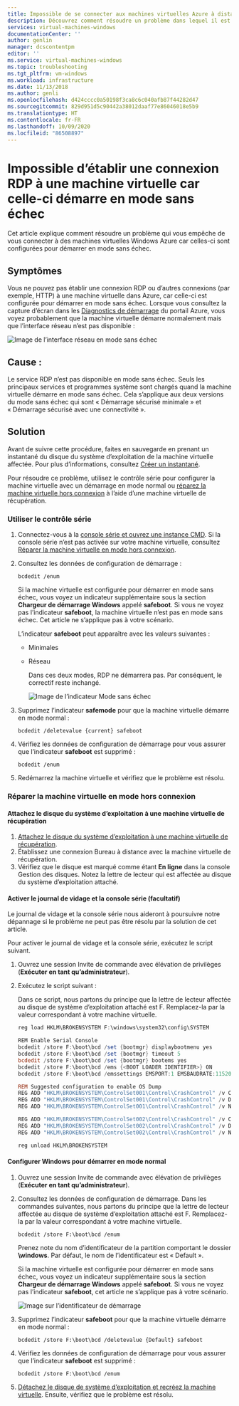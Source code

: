 ```yaml
---
title: Impossible de se connecter aux machines virtuelles Azure à distance car celles-ci démarrent en mode sans échec | Microsoft Docs
description: Découvrez comment résoudre un problème dans lequel il est impossible d’établir une connexion RDP à une machine virtuelle, car celle-ci démarre en mode sans échec. | Microsoft Docs
services: virtual-machines-windows
documentationCenter: ''
author: genlin
manager: dcscontentpm
editor: ''
ms.service: virtual-machines-windows
ms.topic: troubleshooting
ms.tgt_pltfrm: vm-windows
ms.workload: infrastructure
ms.date: 11/13/2018
ms.author: genli
ms.openlocfilehash: d424cccc0a50198f3ca8c6c040afb87f44282d47
ms.sourcegitcommit: 829d951d5c90442a38012daaf77e86046018e5b9
ms.translationtype: HT
ms.contentlocale: fr-FR
ms.lasthandoff: 10/09/2020
ms.locfileid: "86508897"
---
```

#  <a name="cannot-rdp-to-a-vm-because-the-vm-boots-into-safe-mode"></a>Impossible d’établir une connexion RDP à une machine virtuelle car celle-ci démarre en mode sans échec

Cet article explique comment résoudre un problème qui vous empêche de vous connecter à des machines virtuelles Windows Azure car celles-ci sont configurées pour démarrer en mode sans échec.


## <a name="symptoms"></a>Symptômes

Vous ne pouvez pas établir une connexion RDP ou d’autres connexions (par exemple, HTTP) à une machine virtuelle dans Azure, car celle-ci est configurée pour démarrer en mode sans échec. Lorsque vous consultez la capture d’écran dans les [Diagnostics de démarrage](../troubleshooting/boot-diagnostics.md) du portail Azure, vous voyez probablement que la machine virtuelle démarre normalement mais que l’interface réseau n’est pas disponible :

![Image de l’interface réseau en mode sans échec](./media/troubleshoot-rdp-safe-mode/network-safe-mode.png)

## <a name="cause"></a>Cause :

Le service RDP n’est pas disponible en mode sans échec. Seuls les principaux services et programmes système sont chargés quand la machine virtuelle démarre en mode sans échec. Cela s’applique aux deux versions du mode sans échec qui sont « Démarrage sécurisé minimale » et « Démarrage sécurisé avec une connectivité ».


## <a name="solution"></a>Solution

Avant de suivre cette procédure, faites en sauvegarde en prenant un instantané du disque du système d’exploitation de la machine virtuelle affectée. Pour plus d’informations, consultez [Créer un instantané](../windows/snapshot-copy-managed-disk.md).

Pour résoudre ce problème, utilisez le contrôle série pour configurer la machine virtuelle avec un démarrage en mode normal ou [réparez la machine virtuelle hors connexion](#repair-the-vm-offline) à l’aide d’une machine virtuelle de récupération.

### <a name="use-serial-control"></a>Utiliser le contrôle série

1. Connectez-vous à la [console série et ouvrez une instance CMD](./serial-console-windows.md#use-cmd-or-powershell-in-serial-console
   ). Si la console série n’est pas activée sur votre machine virtuelle, consultez [Réparer la machine virtuelle en mode hors connexion](#repair-the-vm-offline).
2. Consultez les données de configuration de démarrage :

    ```console
    bcdedit /enum
    ```

    Si la machine virtuelle est configurée pour démarrer en mode sans échec, vous voyez un indicateur supplémentaire sous la section **Chargeur de démarrage Windows** appelé **safeboot**. Si vous ne voyez pas l’indicateur **safeboot**, la machine virtuelle n’est pas en mode sans échec. Cet article ne s’applique pas à votre scénario.

    L’indicateur **safeboot** peut apparaître avec les valeurs suivantes :
   - Minimales
   - Réseau

     Dans ces deux modes, RDP ne démarrera pas. Par conséquent, le correctif reste inchangé.

     ![Image de l’indicateur Mode sans échec](./media/troubleshoot-rdp-safe-mode/safe-mode-tag.png)

3. Supprimez l’indicateur **safemode** pour que la machine virtuelle démarre en mode normal :

    ```console
    bcdedit /deletevalue {current} safeboot
    ```

4. Vérifiez les données de configuration de démarrage pour vous assurer que l’indicateur **safeboot** est supprimé :

    ```console
    bcdedit /enum
    ```

5. Redémarrez la machine virtuelle et vérifiez que le problème est résolu.

### <a name="repair-the-vm-offline"></a>Réparer la machine virtuelle en mode hors connexion

#### <a name="attach-the-os-disk-to-a-recovery-vm"></a>Attachez le disque du système d’exploitation à une machine virtuelle de récupération

1. [Attachez le disque du système d’exploitation à une machine virtuelle de récupération](./troubleshoot-recovery-disks-portal-windows.md).
2. Établissez une connexion Bureau à distance avec la machine virtuelle de récupération.
3. Vérifiez que le disque est marqué comme étant **En ligne** dans la console Gestion des disques. Notez la lettre de lecteur qui est affectée au disque du système d’exploitation attaché.

#### <a name="enable-dump-log-and-serial-console-optional"></a>Activer le journal de vidage et la console série (facultatif)

Le journal de vidage et la console série nous aideront à poursuivre notre dépannage si le problème ne peut pas être résolu par la solution de cet article.

Pour activer le journal de vidage et la console série, exécutez le script suivant.

1. Ouvrez une session Invite de commande avec élévation de privilèges (**Exécuter en tant qu’administrateur**).
2. Exécutez le script suivant :

    Dans ce script, nous partons du principe que la lettre de lecteur affectée au disque de système d’exploitation attaché est F. Remplacez-la par la valeur correspondant à votre machine virtuelle.

    ```powershell
    reg load HKLM\BROKENSYSTEM F:\windows\system32\config\SYSTEM

    REM Enable Serial Console
    bcdedit /store F:\boot\bcd /set {bootmgr} displaybootmenu yes
    bcdedit /store F:\boot\bcd /set {bootmgr} timeout 5
    bcdedit /store F:\boot\bcd /set {bootmgr} bootems yes
    bcdedit /store F:\boot\bcd /ems {<BOOT LOADER IDENTIFIER>} ON
    bcdedit /store F:\boot\bcd /emssettings EMSPORT:1 EMSBAUDRATE:115200

    REM Suggested configuration to enable OS Dump
    REG ADD "HKLM\BROKENSYSTEM\ControlSet001\Control\CrashControl" /v CrashDumpEnabled /t REG_DWORD /d 1 /f
    REG ADD "HKLM\BROKENSYSTEM\ControlSet001\Control\CrashControl" /v DumpFile /t REG_EXPAND_SZ /d "%SystemRoot%\MEMORY.DMP" /f
    REG ADD "HKLM\BROKENSYSTEM\ControlSet001\Control\CrashControl" /v NMICrashDump /t REG_DWORD /d 1 /f

    REG ADD "HKLM\BROKENSYSTEM\ControlSet002\Control\CrashControl" /v CrashDumpEnabled /t REG_DWORD /d 1 /f
    REG ADD "HKLM\BROKENSYSTEM\ControlSet002\Control\CrashControl" /v DumpFile /t REG_EXPAND_SZ /d "%SystemRoot%\MEMORY.DMP" /f
    REG ADD "HKLM\BROKENSYSTEM\ControlSet002\Control\CrashControl" /v NMICrashDump /t REG_DWORD /d 1 /f

    reg unload HKLM\BROKENSYSTEM
    ```

#### <a name="configure-the-windows-to-boot-into-normal-mode"></a>Configurer Windows pour démarrer en mode normal

1. Ouvrez une session Invite de commande avec élévation de privilèges (**Exécuter en tant qu’administrateur**).
2. Consultez les données de configuration de démarrage. Dans les commandes suivantes, nous partons du principe que la lettre de lecteur affectée au disque de système d’exploitation attaché est F. Remplacez-la par la valeur correspondant à votre machine virtuelle.

    ```console
    bcdedit /store F:\boot\bcd /enum
    ```

    Prenez note du nom d’identificateur de la partition comportant le dossier **\windows**. Par défaut, le nom de l’identificateur est « Default ».

    Si la machine virtuelle est configurée pour démarrer en mode sans échec, vous voyez un indicateur supplémentaire sous la section **Chargeur de démarrage Windows** appelé **safeboot**. Si vous ne voyez pas l’indicateur **safeboot**, cet article ne s’applique pas à votre scénario.

    ![Image sur l’identificateur de démarrage](./media/troubleshoot-rdp-safe-mode/boot-id.png)

3. Supprimez l’indicateur **safeboot** pour que la machine virtuelle démarre en mode normal :

    ```console
    bcdedit /store F:\boot\bcd /deletevalue {Default} safeboot
    ```

4. Vérifiez les données de configuration de démarrage pour vous assurer que l’indicateur **safeboot** est supprimé :

    ```console
    bcdedit /store F:\boot\bcd /enum
    ```

5. [Détachez le disque de système d’exploitation et recréez la machine virtuelle](./troubleshoot-recovery-disks-portal-windows.md). Ensuite, vérifiez que le problème est résolu.

